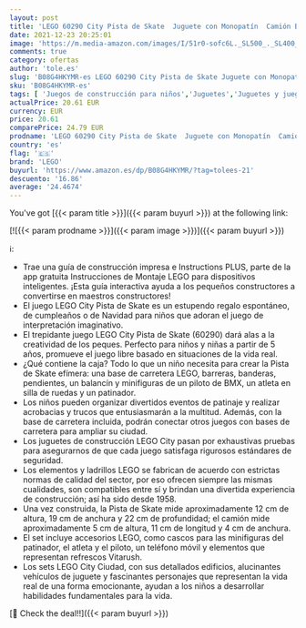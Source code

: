 ```yaml
---
layout: post
title: 'LEGO 60290 City Pista de Skate  Juguete con Monopatín  Camión Bicicleta BMX y Mini Figura de Atleta en Silla de Ruedas'
date: 2021-12-23 20:25:01
image: 'https://m.media-amazon.com/images/I/51r0-sofc6L._SL500_._SL400_.jpg'
comments: true
category: ofertas
author: 'tole.es'
slug: 'B08G4HKYMR-es LEGO 60290 City Pista de Skate Juguete con Monopatín...'
sku: 'B08G4HKYMR-es'
tags: [ 'Juegos de construcción para niños','Juguetes','Juguetes y juegos','Sets de construcción','lego', ]
actualPrice: 20.61 EUR
currency: EUR
price: 20.61
comparePrice: 24.79 EUR
prodname: 'LEGO 60290 City Pista de Skate  Juguete con Monopatín  Camión Bicicleta BMX y Mini Figura de Atleta en Silla de Ruedas'
country: 'es'
flag: '🇪🇸'
brand: 'LEGO'
buyurl: 'https://www.amazon.es/dp/B08G4HKYMR/?tag=tolees-21'
descuento: '16.86'
average: '24.4674'
---
```


You've got [{{< param title >}}]({{< param buyurl >}}) at the following link:

[![{{< param prodname >}}]({{< param image >}})]({{< param buyurl >}})

ℹ️:

- Trae una guía de construcción impresa e Instructions PLUS, parte de la app gratuita Instrucciones de Montaje LEGO para dispositivos inteligentes. ¡Esta guía interactiva ayuda a los pequeños constructores a convertirse en maestros constructores!
- El juego LEGO City Pista de Skate es un estupendo regalo espontáneo, de cumpleaños o de Navidad para niños que adoran el juego de interpretación imaginativo.
- El trepidante juego LEGO City Pista de Skate (60290) dará alas a la creatividad de los peques. Perfecto para niños y niñas a partir de 5 años, promueve el juego libre basado en situaciones de la vida real.
- ¿Qué contiene la caja? Todo lo que un niño necesita para crear la Pista de Skate efímera: una base de carretera LEGO, barreras, banderas, pendientes, un balancín y minifiguras de un piloto de BMX, un atleta en silla de ruedas y un patinador.
- Los niños pueden organizar divertidos eventos de patinaje y realizar acrobacias y trucos que entusiasmarán a la multitud. Además, con la base de carretera incluida, podrán conectar otros juegos con bases de carretera para ampliar su ciudad.
- Los juguetes de construcción LEGO City pasan por exhaustivas pruebas para asegurarnos de que cada juego satisfaga rigurosos estándares de seguridad.
- Los elementos y ladrillos LEGO se fabrican de acuerdo con estrictas normas de calidad del sector, por eso ofrecen siempre las mismas cualidades, son compatibles entre sí y brindan una divertida experiencia de construcción; así ha sido desde 1958.
- Una vez construida, la Pista de Skate mide aproximadamente 12 cm de altura, 19 cm de anchura y 22 cm de profundidad; el camión mide aproximadamente 5 cm de altura, 11 cm de longitud y 4 cm de anchura.
- El set incluye accesorios LEGO, como cascos para las minifiguras del patinador, el atleta y el piloto, un teléfono móvil y elementos que representan refrescos Vitarush.
- Los sets LEGO City Ciudad, con sus detallados edificios, alucinantes vehículos de juguete y fascinantes personajes que representan la vida real de una forma emocionante, ayudan a los niños a desarrollar habilidades fundamentales para la vida.

[🛒 Check the deal!!]({{< param buyurl >}})
